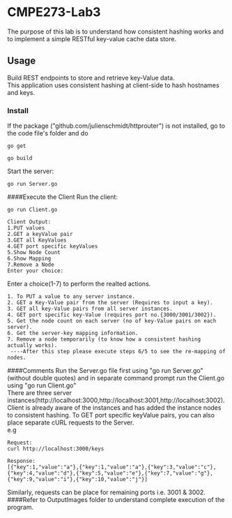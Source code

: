 # CMPE273-Lab3
The purpose of this lab is to understand how consistent hashing works and to implement a simple RESTful key-value cache data store.  

## Usage
Build REST endpoints to store and retrieve key-Value data.  
This application uses consistent hashing at client-side to hash hostnames and keys.  
### Install

If the package ("github.com/julienschmidt/httprouter") is not installed, go to the code file's folder and do  
```
go get 
```
```
go build

```
Start the  server:
```
go run Server.go
```
####Execute the Client
Run the client:
```
go run Client.go
```
```
Client Output:
1.PUT values  
2.GET a keyValue pair  
3.GET all KeyValues  
4.GET port specific keyValues  
5.Show Node Count  
6.Show Mapping  
7.Remove a Node  
Enter your choice:  
```
Enter a choice(1-7) to perform the realted actions.    
```
1. To PUT a value to any server instance.    
2. GET a Key-Value pair from the server (Requires to input a key).  
3. GET all key-Value pairs from all server instances.  
4. GET port specific key-Value (requires port no.{3000/3001/3002}).  
5. Get the node count on each server (no of key-Value pairs on each server).  
6. Get the server-key mapping information.   
7. Remove a node temporarily (to know how a consistent hashing actually works).  
 ----After this step please execute steps 6/5 to see the re-mapping of nodes.  
```
####Comments
Run the Server.go file first using "go run Server.go" (without double quotes) and in separate command prompt run the Client.go using "go run Client.go"  
There are three server instances(http://localhost:3000,http://localhost:3001,http://localhost:3002).  
Client is already aware of the instances and has added the instance nodes to consistent hashing.
To GET port specific keyValue pairs, you can also place separate cURL requests to the Server.  
e.g  
```
Request:
curl http://localhost:3000/keys
```
```
Response:
[{"key":1,"value":"a"},{"key":1,"value":"a"},{"key":3,"value":"c"},{"key":4,"value":"d"},{"key":5,"value":"e"},{"key":7,"value":"g"},{"key":9,"value":"i"},{"key":10,"value":"j"}]
```  
Similarly, requests can be place for remaining ports i.e. 3001 & 3002.  
####Refer to OutputImages folder to understand complete execution of the program.
